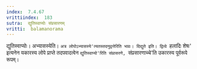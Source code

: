 ```yaml
---
index:  7.4.67
vrittiindex:  183
sutra:  द्युतिस्वाप्योः संप्रसारणम्
vritti:  balamanorama 
---
```


द्युतिस्वाप्योः। अभ्यासस्येति। `अत्र लोपोऽभ्यासस्ये'त्यतस्तदनुवृत्तेरिति भावः। दिद्युते इति। द्वित्वे `हलादिः शेषः' इत्यनेन यकारस्य लोपे प्राप्ते तदपवादत्वेन `द्युतिस्वाप्यो'रिति संप्रासरणे, `संप्रसारणाच्चे'ति उकारस्य पूर्वरूपे रूपम्। 

